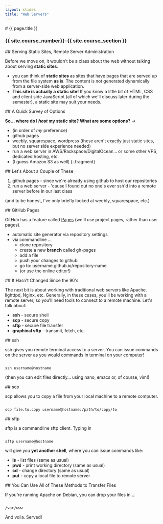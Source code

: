 ```yaml
---
layout: slides
title: "Web Servers"
---
```

<section markdown="block" class="intro-slide">
# {{ page.title }}

### {{ site.course_number}}-{{ site.course_section }}

<p><small></small></p>
</section>

<section markdown="block">
## Serving Static Sites, Remote Server Administration

Before we move on, it wouldn't be a class about the web without talking about serving __static sites__.

* you can think of __static sites__ as sites that have pages that are served up from the file system __as is__. The content is not generated dynamically from a server-side web application.
* __This site is actually a static site!__ If you know a little bit of HTML, CSS and client side JavaScript (all of which we'll discuss later during the semester), a static site may suit your needs.
</section>

<section markdown="block">
## A Quick Survey of Options

__So... where do I _host_ my static site? What are some options?__ &rarr;

* (in order of _my_ preference)
* github pages
* weebly, squarespace, wordpress (these aren't exactly just static sites, but no server side experience needed)
* run a web server in AWS/Rackspace/DigitalOcean... or some other VPS, dedicated hosting, etc.
* (I guess Amazon S3 as well)
{:.fragment}
</section>

<section markdown="block">
## Let's About a Couple of These

1. github pages - since we're already using github to host our repositories
2. run a web server - 'cause I found out no one's ever ssh'd into a remote server before in our last class

(and to be honest, I've only briefly looked at weebly, squarespace, etc.)
</section>

<section markdown="block">
## GitHub Pages

GitHub has a feature called [Pages](https://pages.github.com/) (we'll use project pages, rather than user pages).

* automatic site generator via repository settings
* via commandline ...
	* clone repository
	* create a new __branch__ called gh-pages
	* add a file
	* push your changes to github
	* go to: username.github.io/repository-name
	* (or use the online editor!)
</section>

<section markdown="block">
## It Hasn't Changed Since the 90's

The next bit is about working with traditional web servers like Apache, lighttpd, Nginx, etc. Generally, in these cases, you'll be working with a remote server, so you'll need tools to connect to a remote machine. Let's talk about:

* __ssh__ - secure shell
* __scp__ - secure copy
* __sftp__ - secure file transfer
* __graphical sftp__ - transmit, fetch, etc.
</section>

<section markdown="block">
## ssh

ssh gives you remote terminal access to a server. You can issue commands on the server as you would commands in terminal on your computer!

<pre><code data-trim contenteditable>
ssh username@hostname
</code></pre>

(then you can edit files directly... using nano, emacs or, of course, vim!)
</section>

<section markdown="block">
## scp

scp allows you to copy a file from your local machine to a remote computer.

<pre><code data-trim contenteditable>
scp file.to.copy username@hostname:/path/to/copy/to
</code></pre>

</section>

<section markdown="block">
## sftp

sftp is a commandline sftp client. Typing in 

<pre><code data-trim contenteditable>
sftp username@hostname
</code></pre>

will give you __yet another shell__, where you can issue commands like:

* __ls__ - list files (same as usual)
* __pwd__ - print working directory (same as usual)
* __cd__ - change directory (same as usual)
* __put__ - copy a local file to remote server
</section>

<section markdown="block">
## You Can Use All of These Methods to Transfer Files

If you're running Apache on Debian, you can drop your files in ...

<pre><code data-trim contenteditable>
/var/www
</code></pre>

And voila. Served!

</section>
